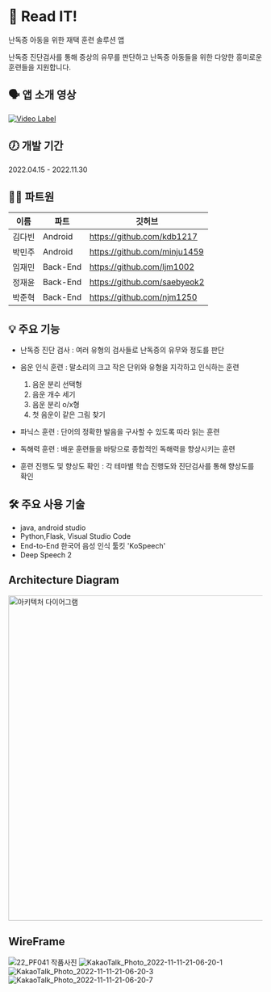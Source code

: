 # 📗 Read IT! 
난독증 아동을 위한 재택 훈련 솔루션 앱

난독증 진단검사를 통해 증상의 유무를 판단하고 난독증 아동들을 위한 다양한 흥미로운 훈련들을 지원합니다.

## 🗣️ 앱 소개 영상 
[![Video Label](http://img.youtube.com/vi/-Tm7UwkRDME/0.jpg)](https://www.youtube.com/watch?v=-Tm7UwkRDME)


## 🕖 개발 기간
2022.04.15 - 2022.11.30

## 🧑‍💻 파트원

|이름|파트|깃허브|
|---|---|----|
|김다빈|Android|https://github.com/kdb1217|
|박민주|Android|https://github.com/minju1459|
|임재민|Back-End|https://github.com/ljm1002|
|정재윤|Back-End|https://github.com/saebyeok2|
|박준혁|Back-End|https://github.com/njm1250|

## 💡 주요 기능
- 난독증 진단 검사 : 여러 유형의 검사들로 난독증의 유무와 정도를 판단

- 음운 인식 훈련 : 말소리의 크고 작은 단위와 유형을 지각하고 인식하는 훈련
   1. 음운 분리 선택형
   2. 음운 개수 세기
   3. 음운 분리 o/x형
   4. 첫 음운이 같은 그림 찾기

- 파닉스 훈련 : 단어의 정확한 발음을 구사할 수 있도록 따라 읽는 훈련

- 독해력 훈련 : 배운 훈련들을 바탕으로 종합적인 독해력을 향상시키는 훈련

- 훈련 진행도 및 향상도 확인 : 각 테마별 학습 진행도와 진단검사를 통해 향상도를 확인

## 🛠️ 주요 사용 기술
- java, android studio
- Python,Flask, Visual Studio Code
- End-to-End 한국어 음성 인식 툴킷 'KoSpeech'
- Deep Speech 2

## Architecture Diagram
<img width="644" alt="아키텍처 다이어그램" src="https://user-images.githubusercontent.com/84852135/204695038-0c71a3eb-8eae-4de1-bb01-143a58a73a53.png">

## WireFrame
 ![22_PF041 작품사진](https://user-images.githubusercontent.com/84852135/204695456-3c6e9fbe-ce55-4d56-b307-7d3fcfb9c0e4.png)                    ![KakaoTalk_Photo_2022-11-11-21-06-20-1](https://user-images.githubusercontent.com/84852135/204695499-3e70e48f-d8e3-4deb-8ebb-06c92a1a294a.png)
![KakaoTalk_Photo_2022-11-11-21-06-20-3](https://user-images.githubusercontent.com/84852135/204697937-545c6cbb-ed9d-43b6-8867-bff1968cefb0.png)
![KakaoTalk_Photo_2022-11-11-21-06-20-7](https://user-images.githubusercontent.com/84852135/204697942-32f959f0-0d8b-47ae-a10a-6e324a47beb3.png)




